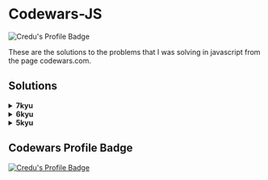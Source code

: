 # Codewars-JS
![Credu's Profile Badge](https://www.codewars.com/users/Credu/badges/micro)

These are the solutions to the problems that I was solving in javascript from the page codewars.com.

## Solutions

<details>
<summary><b>7kyu</b></summary>

- [highest-and-lowest](https://github.com/credu/codewars-js/blob/main/7kyu/highest-and-lowest.js)
- [isograms](https://github.com/credu/codewars-js/blob/main/7kyu/isograms.js)
</details>

<details>
<summary><b>6kyu</b></summary>

- [replace-with-alphabet-position](https://github.com/credu/codewars-js/blob/main/6kyu/replace-with-alphabet-position.js)
- [which-are-in](https://github.com/credu/codewars-js/blob/main/6kyu/which-are-in.js)
- [who-like-this](https://github.com/credu/codewars-js/blob/main/6kyu/who-like-this.js)
</details>

<details>
<summary><b>5kyu</b></summary>

- [Human-readable-time](https://github.com/credu/codewars-js/blob/main/5kyu/human-readable-time.js)
</details>

## Codewars Profile Badge

[![Credu's Profile Badge](https://www.codewars.com/users/Credu/badges/large)](https://www.codewars.com/users/Credu)